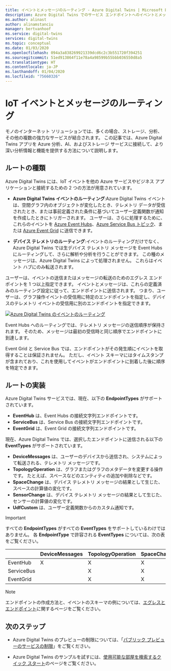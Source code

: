 ```yaml
---
title: イベントとメッセージのルーティング - Azure Digital Twins | Microsoft Docs
description: Azure Digital Twins でのサービス エンドポイントへのイベントとメッセージのルーティングの概要を説明します
ms.author: alinast
author: alinamstanciu
manager: bertvanhoof
ms.service: digital-twins
services: digital-twins
ms.topic: conceptual
ms.date: 01/03/2020
ms.openlocfilehash: 094a3a838269921339dcd6c2c3b551720f394251
ms.sourcegitcommit: 51ed913864f11e78a4a98599b55bbb036550d8a5
ms.translationtype: HT
ms.contentlocale: ja-JP
ms.lasthandoff: 01/04/2020
ms.locfileid: "75660326"
---
```

# <a name="routing-iot-events-and-messages"></a>IoT イベントとメッセージのルーティング

モノのインターネット ソリューションでは、多くの場合、ストレージ、分析、その他の複数の強力なサービスが結合されます。 この記事では、Azure Digital Twins アプリを Azure 分析、AI、およびストレージ サービスに接続して、より深い分析情報と機能を提供する方法について説明します。

## <a name="route-types"></a>ルートの種類  

Azure Digital Twins には、IoT イベントを他の Azure サービスやビジネス アプリケーションと接続するための 2 つの方法が用意されています。

* **Azure Digital Twins イベントのルーティング**:Azure Digital Twins イベントは、空間グラフ内のオブジェクトが変化したとき、テレメトリ データが受信されたとき、または事前定義された条件に基づいてユーザー定義関数が通知を作成したときにトリガーされます。 ユーザーは、さらに処理するために、これらのイベントを [Azure Event Hubs](https://azure.microsoft.com/services/event-hubs/)、[Azure Service Bus トピック](https://azure.microsoft.com/services/service-bus/)、または [Azure Event Grid](https://azure.microsoft.com/services/event-grid/) に送信できます。

* **デバイス テレメトリのルーティング**:イベントのルーティングだけでなく、Azure Digital Twins では生デバイス テレメトリ メッセージを Event Hubs にルーティングして、さらに解析や分析を行うことができます。 この種のメッセージは、Azure Digital Twins によって処理されません。 これらはイベント ハブにのみ転送されます。

ユーザーは、イベントの送信またはメッセージの転送のためのエグレス エンドポイントを 1 つ以上指定できます。 イベントとメッセージは、これらの定義済みのルーティング設定に従って、エンドポイントに送信されます。 つまり、ユーザーは、グラフ操作イベントの受信用に特定のエンドポイントを指定し、デバイスのテレメトリ イベントの受信用に別のエンドポイントを指定できます。

[![Azure Digital Twins のイベントのルーティング](media/concepts/digital-twins-events-routing.png)](media/concepts/digital-twins-events-routing.png#lightbox)

Event Hubs へのルーティングでは、テレメトリ メッセージの送信順序が保持されます。 そのため、メッセージは最初の受信時と同じ順序でエンドポイントに到達します。 

Event Grid と Service Bus では、エンドポイントがその発生順にイベントを取得することは保証されません。 ただし、イベント スキーマにはタイムスタンプが含まれており、これを使用してイベントがエンドポイントに到着した後に順序を特定できます。

## <a name="route-implementation"></a>ルートの実装

Azure Digital Twins サービスでは、現在、以下の **EndpointTypes** がサポートされています。

* **EventHub** は、Event Hubs の接続文字列エンドポイントです。
* **ServiceBus** は、Service Bus の接続文字列エンドポイントです。
* **EventGrid** は、Event Grid の接続文字列エンドポイントです。

現在、Azure Digital Twins では、選択したエンドポイントに送信される以下の **EventTypes** がサポートされています。

* **DeviceMessages** は、ユーザーのデバイスから送信され、システムによって転送される、テレメトリ メッセージです。
* **TopologyOperation** は、グラフまたはグラフのメタデータを変更する操作です。 たとえば、スペースなどのエンティティの追加や削除などです。
* **SpaceChange** は、デバイス テレメトリ メッセージの結果として生じた、スペースの計算値の変化です。
* **SensorChange** は、デバイス テレメトリ メッセージの結果として生じた、センサーの計算値の変化です。
* **UdfCustom** は、ユーザー定義関数からのカスタム通知です。

> [!IMPORTANT]  
> すべての **EndpointTypes** がすべての **EventTypes** をサポートしているわけではありません。
> 各 **EndpointType** で許容される **EventTypes** については、次の表をご覧ください。

|             | DeviceMessages | TopologyOperation | SpaceChange | SensorChange | UdfCustom |
| ----------- | -------------- | ----------------- | ----------- | ------------ | --------- |
| EventHub|     X          |         X         |     X       |      X       |   X       |
| ServiceBus|              |         X         |     X       |      X       |   X       |
| EventGrid|               |         X         |     X       |      X       |   X       |

>[!NOTE]  
>エンドポイントの作成方法と、イベントのスキーマの例については、[エグレスとエンドポイント](how-to-egress-endpoints.md)に関するページをご覧ください。

## <a name="next-steps"></a>次のステップ

- Azure Digital Twins のプレビューの制限については、「[パブリック プレビューのサービスの制限](concepts-service-limits.md)」をご覧ください。

- Azure Digital Twins のサンプルを試すには、[使用可能な部屋を検索するクイック スタート](quickstart-view-occupancy-dotnet.md)のページをご覧ください。